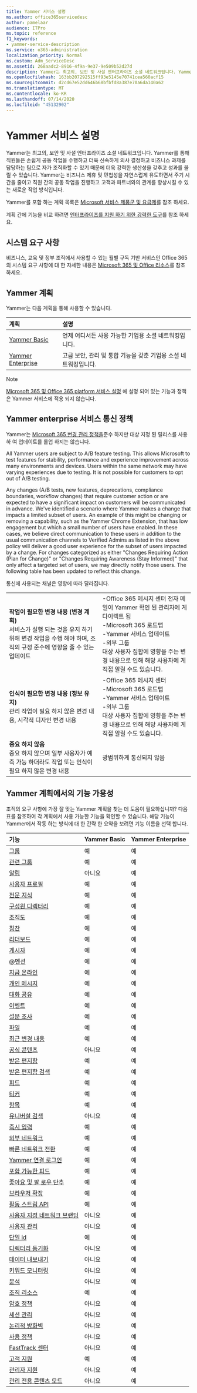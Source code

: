```yaml
---
title: Yammer 서비스 설명
ms.author: office365servicedesc
author: pamelaar
audience: ITPro
ms.topic: reference
f1_keywords:
- yammer-service-description
ms.service: o365-administration
localization_priority: Normal
ms.custom: Adm_ServiceDesc
ms.assetid: 268aadc2-8916-4f9a-9e37-9e509b52d27d
description: Yammer는 최고의, 보안 및 사설 엔터프라이즈 소셜 네트워크입니다. Yammer를 통해 직원들은 손쉽게 공동 작업을 수행하고 더욱 신속하게 의사 결정하고 비즈니스 과제를 담당하는 팀으로 자가 조직화할 수 있기 때문에 더욱 강력한 생산성을 갖추고 성과를 올릴 수 있습니다. Yammer는 비즈니스 제휴 및 민첩성을 자연스럽게 유도하면서 주기 시간을 줄이고 직원 간의 공동 작업을 진행하고 고객과 파트너와의 관계를 향상시킬 수 있는 새로운 작업 방식입니다.
ms.openlocfilehash: 163bb207292515ff93e5145e70741cea560acf15
ms.sourcegitcommit: d2cd67e52dd646b68bfbfd8a387e70a6da140a62
ms.translationtype: MT
ms.contentlocale: ko-KR
ms.lasthandoff: 07/14/2020
ms.locfileid: "45132902"
---
```

# <a name="yammer-service-description"></a>Yammer 서비스 설명

Yammer는 최고의, 보안 및 사설 엔터프라이즈 소셜 네트워크입니다. Yammer를 통해 직원들은 손쉽게 공동 작업을 수행하고 더욱 신속하게 의사 결정하고 비즈니스 과제를 담당하는 팀으로 자가 조직화할 수 있기 때문에 더욱 강력한 생산성을 갖추고 성과를 올릴 수 있습니다. Yammer는 비즈니스 제휴 및 민첩성을 자연스럽게 유도하면서 주기 시간을 줄이고 직원 간의 공동 작업을 진행하고 고객과 파트너와의 관계를 향상시킬 수 있는 새로운 작업 방식입니다.
  
Yammer를 포함 하는 계획 목록은 [Microsoft 서비스 제품군 및 요금제](../office-365-platform-service-description/office-365-plan-options.md#office-365-service-families-and-plans)를 참조 하세요.
  
계획 간에 기능을 비교 하려면 [엔터프라이즈를 지원 하기 위한 강력한 도구](https://go.microsoft.com/fwlink/?LinkID=799177&amp;clcid=0x409)를 참조 하세요.
  
## <a name="system-requirements"></a>시스템 요구 사항

비즈니스, 교육 및 정부 조직에서 사용할 수 있는 월별 구독 기반 서비스인 Office 365의 시스템 요구 사항에 대 한 자세한 내용은 [Microsoft 365 및 Office 리소스](https://products.office.com/office-system-requirements/#Office365forBEG)를 참조 하세요.
  
## <a name="yammer-plans"></a>Yammer 계획

Yammer는 다음 계획을 통해 사용할 수 있습니다.
  
|**계획**|**설명**|
|:-----|:-----|
|[Yammer Basic](https://go.microsoft.com/fwlink/?LinkId=691112) <br/> |언제 어디서든 사용 가능한 기업용 소셜 네트워킹입니다.  <br/> |
|[Yammer Enterprise](https://www.microsoft.com/microsoft-365/yammer/yammer-overview) <br/> |고급 보안, 관리 및 통합 기능을 갖춘 기업용 소셜 네트워킹입니다.  <br/> |
   
> [!NOTE]
> [Microsoft 365 및 Office 365 platform 서비스 설명](../office-365-platform-service-description/office-365-platform-service-description.md) 에 설명 되어 있는 기능과 정책은 Yammer 서비스에 적용 되지 않습니다. 
  
## <a name="yammer-enterprise-service-communications-policy"></a>Yammer enterprise 서비스 통신 정책
<a name="YammerCommsPolicy"> </a>

Yammer는 [Microsoft 365 변경 관리 정책을](https://www.microsoft.com/en-us/microsoft-365/blog/2015/05/05/manage-change-and-stay-informed-in-office-365/)준수 하지만 대상 지정 된 릴리스를 사용 하 여 업데이트를 롤업 하지는 않습니다. 
  
All Yammer users are subject to A/B feature testing. This allows Microsoft to test features for stability, performance and experience improvement across many environments and devices. Users within the same network may have varying experiences due to testing. It is not possible for customers to opt out of A/B testing.
  
Any changes (A/B tests, new features, deprecations, compliance boundaries, workflow changes) that require customer action or are expected to have a significant impact on customers will be communicated in advance. We've identified a scenario where Yammer makes a change that impacts a limited subset of users. An example of this might be changing or removing a capability, such as the Yammer Chrome Extension, that has low engagement but which a small number of users have enabled. In these cases, we believe direct communication to these users in addition to the usual communication channels to Verified Admins as listed in the above policy will deliver a good user experience for the subset of users impacted by a change. For changes categorized as either "Changes Requiring Action (Plan for Change)" or "Changes Requiring Awareness (Stay Informed)" that only affect a targeted set of users, we may directly notify those users. The following table has been updated to reflect this change. 
  
통신에 사용되는 채널은 영향에 따라 달라집니다.
  
|||
|:-----|:-----|
|**작업이 필요한 변경 내용 (변경 계획)** <br/>서비스가 실행 되는 것을 유지 하기 위해 변경 작업을 수행 해야 하며, 조직의 규정 준수에 영향을 줄 수 있는 업데이트  <br/> |-Office 365 메시지 센터 전자 메일이 Yammer 확인 된 관리자에 게 다이렉트 됨 <br/>-Microsoft 365 로드맵<br/>-Yammer 서비스 업데이트<br/>-외부 그룹<br/>대상 사용자 집합에 영향을 주는 변경 내용으로 인해 해당 사용자에 게 직접 알릴 수도 있습니다. |
|**인식이 필요한 변경 내용 (정보 유지)**<br/>관리 작업이 필요 하지 않은 변경 내용, 시각적 디자인 변경 내용  <br/> |-Office 365 메시지 센터<br/>-Microsoft 365 로드맵<br/>-Yammer 서비스 업데이트<br/>-외부 그룹<br/>대상 사용자 집합에 영향을 주는 변경 내용으로 인해 해당 사용자에 게 직접 알릴 수도 있습니다. |
|**중요 하지 않음** <br/>중요 하지 않으며 일부 사용자가 예측 가능 하더라도 작업 또는 인식이 필요 하지 않은 변경 내용  <br/> |광범위하게 통신되지 않음 |
   
## <a name="feature-availability-across-yammer-plans"></a>Yammer 계획에서의 기능 가용성

조직의 요구 사항에 가장 잘 맞는 Yammer 계획을 찾는 데 도움이 필요하십니까? 다음 표를 참조하여 각 계획에서 사용 가능한 기능을 확인할 수 있습니다. 해당 기능이 Yammer에서 작동 하는 방식에 대 한 간략 한 요약을 보려면 기능 이름을 선택 합니다.
  
|**기능**|**Yammer Basic**|**Yammer Enterprise**|
|:-----|:-----|:-----|
|[그룹](group-features-in-yammer.md#groups) <br/> | 예  <br/> |예  <br/> |
|[관련 그룹](group-features-in-yammer.md#related-groups) <br/> |예  <br/> |예  <br/> |
|[알림](group-features-in-yammer.md#announcements) <br/> |아니요  <br/> |예  <br/> |
|[사용자 프로필](profile-features-in-yammer.md#user-profiles) <br/> |예  <br/> |예  <br/> |
|[전문 지식](profile-features-in-yammer.md#expertise) <br/> |예  <br/> |예  <br/> |
|[구성원 디렉터리](profile-features-in-yammer.md#member-directory) <br/> |예  <br/> |예  <br/> |
|[조직도](profile-features-in-yammer.md#org-chart) <br/> |예  <br/> |예  <br/> |
|[칭찬](profile-features-in-yammer.md#praise) <br/> |예  <br/> |예  <br/> |
|[리더보드](profile-features-in-yammer.md#leaderboards) <br/> |예  <br/> |예  <br/> |
|[게시자](message-and-conversation-features-in-yammer.md#publisher) <br/> |예  <br/> |예  <br/> |
|[@멘션](message-and-conversation-features-in-yammer.md#section) <br/> |예  <br/> |예  <br/> |
|[지금 온라인](message-and-conversation-features-in-yammer.md#online-now) <br/> |예  <br/> |예  <br/> |
|[개인 메시지](message-and-conversation-features-in-yammer.md#private-messages) <br/> |예  <br/> |예  <br/> |
|[대화 공유](message-and-conversation-features-in-yammer.md#share-conversations) <br/> |예  <br/> |예  <br/> |
|[이벤트](message-and-conversation-features-in-yammer.md#events) <br/> |예  <br/> |예  <br/> |
|[설문 조사](message-and-conversation-features-in-yammer.md#polls) <br/> |예  <br/> |예  <br/> |
|[파일](document-collaboration-features-in-yammer.md#files) <br/> |예  <br/> |예  <br/> |
|[최근 변경 내용](document-collaboration-features-in-yammer.md#recent-changes) <br/> |예  <br/> |예  <br/> |
|[공식 콘텐츠](document-collaboration-features-in-yammer.md#official-content) <br/> |아니요  <br/> |예  <br/> |
|[받은 편지함](inbox-features-in-yammer.md#inbox) <br/> |예  <br/> |예  <br/> |
|[받은 편지함 검색](inbox-features-in-yammer.md#inbox-search) <br/> |예  <br/> |예  <br/> |
|[피드](discovery-features-in-yammer.md#feeds) <br/> |예  <br/> |예  <br/> |
|[티커](discovery-features-in-yammer.md#ticker) <br/> |예  <br/> |예  <br/> |
|[항목](discovery-features-in-yammer.md#topics) <br/> |예  <br/> |예  <br/> |
|[유니버설 검색](discovery-features-in-yammer.md#universal-search) <br/> |아니요  <br/> |예  <br/> |
|[즉시 입력](discovery-features-in-yammer.md#instant-type-ahead) <br/> |예  <br/> |예  <br/> |
|[외부 네트워크](external-network-features-in-yammer.md#external-networks) <br/> |예  <br/> |예  <br/> |
|[빠른 네트워크 전환](external-network-features-in-yammer.md#fast-network-switching) <br/> |예  <br/> |예  <br/> |
|[Yammer 연결 로그인](yammer-platform-features.md#yammer-connect-login) <br/> |예  <br/> |예  <br/> |
|[포함 가능한 피드](yammer-platform-features.md#embeddable-feeds) <br/> |예  <br/> |예  <br/> |
|[좋아요 및 팔 로우 단추](yammer-platform-features.md#like-and-follow-buttons) <br/> |예  <br/> |예  <br/> |
|[브라우저 확장](yammer-platform-features.md#browser-extension) <br/> |예  <br/> |예  <br/> |
|[활동 스트림 API](yammer-platform-features.md#activity-stream-api) <br/> |예  <br/> |예  <br/> |
|[사용자 지정 네트워크 브랜딩](administration-and-security-features-in-yammer.md#custom-network-branding) <br/> |아니요  <br/> |예  <br/> |
|[사용자 관리](administration-and-security-features-in-yammer.md#user-management) <br/> |아니요  <br/> |예  <br/> |
|[단일 id](administration-and-security-features-in-yammer.md#single-identity) <br/> |예  <br/> |예  <br/> |
|[디렉터리 동기화](administration-and-security-features-in-yammer.md#directory-synchronization) <br/> |아니요  <br/> |예  <br/> |
|[데이터 내보내기](administration-and-security-features-in-yammer.md#data-export) <br/> |아니요  <br/> |예  <br/> |
|[키워드 모니터링](administration-and-security-features-in-yammer.md#keyword-monitoring) <br/> |아니요  <br/> |예  <br/> |
|[분석](administration-and-security-features-in-yammer.md#analytics) <br/> |아니요  <br/> |예  <br/> |
|[조직 리소스](administration-and-security-features-in-yammer.md#organization-resources) <br/> |예  <br/> |예  <br/> |
|[암호 정책](administration-and-security-features-in-yammer.md#password-policies) <br/> |아니요  <br/> |예  <br/> |
|[세션 관리](administration-and-security-features-in-yammer.md#session-management) <br/> |아니요  <br/> |예  <br/> |
|[논리적 방화벽](administration-and-security-features-in-yammer.md#logical-firewall) <br/> |아니요  <br/> |예  <br/> |
|[사용 정책](administration-and-security-features-in-yammer.md#usage-policy) <br/> |아니요  <br/> |예  <br/> |
|[FastTrack 센터](https://go.microsoft.com/fwlink/?LinkID=518597&amp;clcid=0x409) <br/> |아니요  <br/> |예  <br/> |
|[고객 지원](support-features-in-yammer.md#customer-support) <br/> |예  <br/> |예  <br/> |
|[관리자 지원](support-features-in-yammer.md#administrator-support) <br/> |아니요  <br/> |예  <br/> |
|[관리 전용 콘텐츠 모드](administration-and-security-features-in-yammer.md#admin-private-content-mode) <br/> |아니요  <br/> |예  <br/> |
